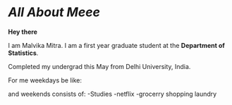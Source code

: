 # *All About Meee*

**Hey there** 

I am Malvika Mitra.
I am a first year graduate student at the **Department of Statistics**.

Completed my undergrad this May from Delhi University, India.

For me weekdays be like:





and weekends consists of:
-Studies
-netflix
-grocerry shopping
laundry

